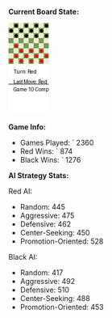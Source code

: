 
**Current Board State:**  
<!-- START_GIF -->
![Checkers Game](./checkers_game.gif)
<!-- END_GIF -->

**Game Info:**  
- Games Played: `<!-- GAMES_PLAYED --> 2360
- Red Wins: `<!-- RED_WINS --> 874
- Black Wins: `<!-- BLACK_WINS --> 1276

<!-- AI_STATS -->
**AI Strategy Stats:**

Red AI:
- Random: 445
- Aggressive: 475
- Defensive: 462
- Center-Seeking: 450
- Promotion-Oriented: 528

Black AI:
- Random: 417
- Aggressive: 492
- Defensive: 510
- Center-Seeking: 488
- Promotion-Oriented: 453
